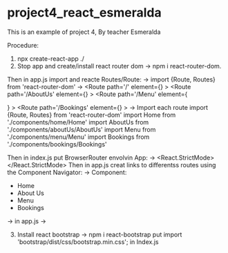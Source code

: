 # project4_react_esmeralda
This is an example of project 4, By teacher Esmeralda

Procedure:

1. npx create-react-app ./
2. Stop app and create/install react router dom -> npm i react-router-dom. 

Then in app.js import and reacte Routes/Route:
    -> import {Route, Routes} from 'react-router-dom'
    ->  <Routes>
            <Route path='/' element={<Home></Home>} ></Route> 
            <Route path='/AboutUs' element={<AboutUs></AboutUs>} ></Route> 
            <Route path='/Menu' element={<Menu></Menu>} ></Route> 
            <Route path='/Bookings' element={<Bookings></Bookings>} ></Route> 
        </Routes>
    -> Import each route
            import {Route, Routes} from 'react-router-dom'
            import Home from './components/home/Home'
            import AboutUs from './components/aboutUs/AboutUs'
            import Menu from './components/menu/Menu'
            import Bookings from './components/bookings/Bookings'

Then in index.js put BrowserRouter envolvin App:
    ->  <React.StrictMode>
            <BrowserRouter>
                <App />
            </BrowserRouter>
        </React.StrictMode>
Then in app.js creat links to differentss routes using the Component Navigator:
-> Component:      <div>
                        <ul>
                        <li><NavLink to="/">Home</NavLink></li>
                        <li><NavLink to="/AboutUs">About Us</NavLink></li>
                        <li><NavLink to="/Menu">Menu</NavLink></li>
                        <li><NavLink to="/Bookings">Bookings</NavLink></li>
                        </ul>
                    </div>

-> in app.js -> <Navigator></Navigator>

3. Install react bootstrap -> npm i react-bootstrap
put import 'bootstrap/dist/css/bootstrap.min.css'; in Index.js